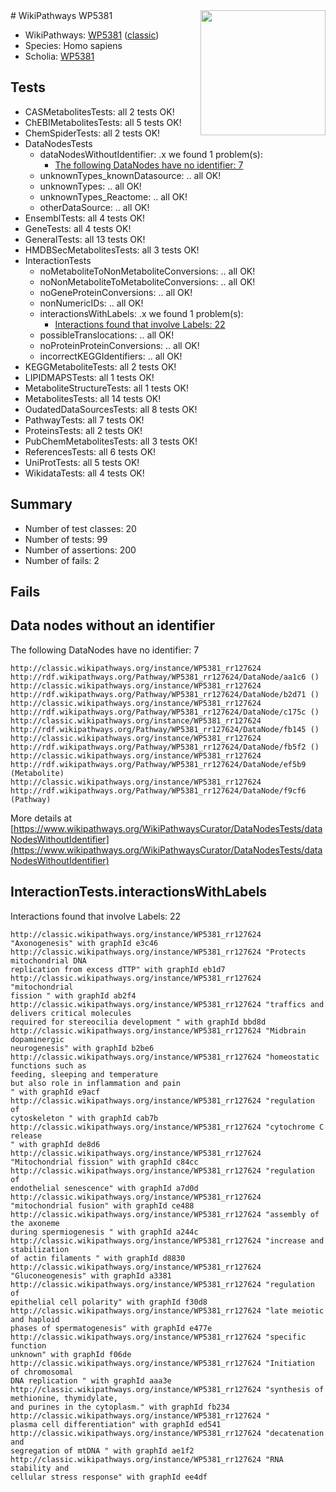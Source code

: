 <img style="float: right; width: 200px" src="https://upload.wikimedia.org/wikipedia/commons/thumb/8/83/Wplogo_with_text_500.png/640px-Wplogo_with_text_500.png" />
# WikiPathways WP5381

* WikiPathways: [WP5381](https://wikipathways.org/pathways/WP5381) ([classic](https://classic.wikipathways.org/instance/WP5381))
* Species: Homo sapiens
* Scholia: [WP5381](https://scholia.toolforge.org/wikipathways/WP5381)
## Tests
* CASMetabolitesTests: all 2 tests OK!
* ChEBIMetabolitesTests: all 5 tests OK!
* ChemSpiderTests: all 2 tests OK!
* DataNodesTests
    * dataNodesWithoutIdentifier: .x we found 1 problem(s):
        * [The following DataNodes have no identifier: 7](#d2d32fa6)
    * unknownTypes_knownDatasource: .. all OK!
    * unknownTypes: .. all OK!
    * unknownTypes_Reactome: .. all OK!
    * otherDataSource: .. all OK!
* EnsemblTests: all 4 tests OK!
* GeneTests: all 4 tests OK!
* GeneralTests: all 13 tests OK!
* HMDBSecMetabolitesTests: all 3 tests OK!
* InteractionTests
    * noMetaboliteToNonMetaboliteConversions: .. all OK!
    * noNonMetaboliteToMetaboliteConversions: .. all OK!
    * noGeneProteinConversions: .. all OK!
    * nonNumericIDs: .. all OK!
    * interactionsWithLabels: .x we found 1 problem(s):
        * [Interactions found that involve Labels: 22](#fe97a8d9)
    * possibleTranslocations: .. all OK!
    * noProteinProteinConversions: .. all OK!
    * incorrectKEGGIdentifiers: .. all OK!
* KEGGMetaboliteTests: all 2 tests OK!
* LIPIDMAPSTests: all 1 tests OK!
* MetaboliteStructureTests: all 1 tests OK!
* MetabolitesTests: all 14 tests OK!
* OudatedDataSourcesTests: all 8 tests OK!
* PathwayTests: all 7 tests OK!
* ProteinsTests: all 2 tests OK!
* PubChemMetabolitesTests: all 3 tests OK!
* ReferencesTests: all 6 tests OK!
* UniProtTests: all 5 tests OK!
* WikidataTests: all 4 tests OK!


## Summary

* Number of test classes: 20
* Number of tests: 99
* Number of assertions: 200
* Number of fails: 2

## Fails

<a name="d2d32fa6" />

## Data nodes without an identifier

The following DataNodes have no identifier: 7
```
http://classic.wikipathways.org/instance/WP5381_rr127624 http://rdf.wikipathways.org/Pathway/WP5381_rr127624/DataNode/aa1c6 ()
http://classic.wikipathways.org/instance/WP5381_rr127624 http://rdf.wikipathways.org/Pathway/WP5381_rr127624/DataNode/b2d71 ()
http://classic.wikipathways.org/instance/WP5381_rr127624 http://rdf.wikipathways.org/Pathway/WP5381_rr127624/DataNode/c175c ()
http://classic.wikipathways.org/instance/WP5381_rr127624 http://rdf.wikipathways.org/Pathway/WP5381_rr127624/DataNode/fb145 ()
http://classic.wikipathways.org/instance/WP5381_rr127624 http://rdf.wikipathways.org/Pathway/WP5381_rr127624/DataNode/fb5f2 ()
http://classic.wikipathways.org/instance/WP5381_rr127624 http://rdf.wikipathways.org/Pathway/WP5381_rr127624/DataNode/ef5b9 (Metabolite)
http://classic.wikipathways.org/instance/WP5381_rr127624 http://rdf.wikipathways.org/Pathway/WP5381_rr127624/DataNode/f9cf6 (Pathway)
```

More details at [https://www.wikipathways.org/WikiPathwaysCurator/DataNodesTests/dataNodesWithoutIdentifier](https://www.wikipathways.org/WikiPathwaysCurator/DataNodesTests/dataNodesWithoutIdentifier)

<a name="fe97a8d9" />

## InteractionTests.interactionsWithLabels

Interactions found that involve Labels: 22
```
http://classic.wikipathways.org/instance/WP5381_rr127624 "Axonogenesis" with graphId e3c46
http://classic.wikipathways.org/instance/WP5381_rr127624 "Protects mitochondrial DNA 
replication from excess dTTP" with graphId eb1d7
http://classic.wikipathways.org/instance/WP5381_rr127624 "mitochondrial 
fission " with graphId ab2f4
http://classic.wikipathways.org/instance/WP5381_rr127624 "traffics and delivers critical molecules 
required for stereocilia development " with graphId bbd8d
http://classic.wikipathways.org/instance/WP5381_rr127624 "Midbrain dopaminergic 
neurogenesis" with graphId b2be6
http://classic.wikipathways.org/instance/WP5381_rr127624 "homeostatic functions such as 
feeding, sleeping and temperature
but also role in inflammation and pain 
" with graphId e9acf
http://classic.wikipathways.org/instance/WP5381_rr127624 "regulation of 
cytoskeleton " with graphId cab7b
http://classic.wikipathways.org/instance/WP5381_rr127624 "cytochrome C 
release
" with graphId de8d6
http://classic.wikipathways.org/instance/WP5381_rr127624 "Mitochondrial fission" with graphId c84cc
http://classic.wikipathways.org/instance/WP5381_rr127624 "regulation of 
endothelial senescence" with graphId a7d0d
http://classic.wikipathways.org/instance/WP5381_rr127624 "mitochondrial fusion" with graphId ce488
http://classic.wikipathways.org/instance/WP5381_rr127624 "assembly of the axoneme 
during spermiogenesis " with graphId a244c
http://classic.wikipathways.org/instance/WP5381_rr127624 "increase and stabilization 
of actin filaments " with graphId d8830
http://classic.wikipathways.org/instance/WP5381_rr127624 "Gluconeogenesis" with graphId a3381
http://classic.wikipathways.org/instance/WP5381_rr127624 "regulation of 
epithelial cell polarity" with graphId f30d8
http://classic.wikipathways.org/instance/WP5381_rr127624 "late meiotic and haploid 
phases of spermatogenesis" with graphId e477e
http://classic.wikipathways.org/instance/WP5381_rr127624 "specific function
unknown" with graphId f06de
http://classic.wikipathways.org/instance/WP5381_rr127624 "Initiation of chromosomal
DNA replication " with graphId aaa3e
http://classic.wikipathways.org/instance/WP5381_rr127624 "synthesis of methionine, thymidylate, 
and purines in the cytoplasm." with graphId fb234
http://classic.wikipathways.org/instance/WP5381_rr127624 "
plasma cell differentiation" with graphId ed541
http://classic.wikipathways.org/instance/WP5381_rr127624 "decatenation and 
segregation of mtDNA " with graphId ae1f2
http://classic.wikipathways.org/instance/WP5381_rr127624 "RNA stability and 
cellular stress response" with graphId ee4df
```

